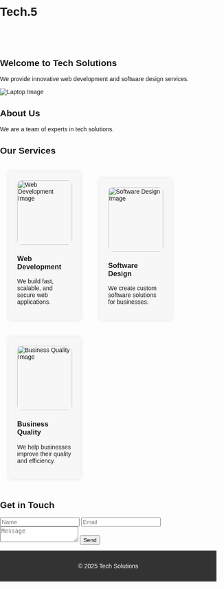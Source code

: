 # Tech.5
<!DOCTYPE html>
<html>
<head>
  <title>Tech Solutions</title>
  <style>
    body {
      font-family: Arial, sans-serif;
      margin: 0;
      padding: 0;
    }

    header {
      background-color: #333;
      color: #fff;
      padding: 1em;
      text-align: center;
    }

    nav ul {
      list-style: none;
      margin: 0;
      padding: 0;
    }

    nav li {
      display: inline-block;
      margin-right: 20px;
    }

    nav a {
      color: #fff;
      text-decoration: none;
    }

    .service-card {
      background-color: #f7f7f7;
      margin: 20px;
      padding: 20px;
      width: calc(33.33% - 40px);
      box-shadow: 0 0 10px rgba(0, 0, 0, 0.1);
      display: inline-block;
    }

    .service-card img {
      width: 100%;
      height: 150px;
      object-fit: cover;
      border-radius: 10px;
    }

    footer {
      background-color: #333;
      color: #fff;
      padding: 1em;
      text-align: center;
      clear: both;
    }
  </style>
</head>
<body>
  <header>
    <nav>
      <ul>
        <li><a href="                    
        <li><a href="#about">About</a></li>
        <li><a href="                            
        <li><a href="#contact">Contact</a></li>
      </ul>
    </nav>
  </header>
  <section id="home">
    <h1>Welcome to Tech Solutions</h1>
    <p>We provide innovative web development and software design services.</p>
    <img src="laptop-image.jpg" alt="Laptop Image">
  </section>
  <section id="about">
    <h1>About Us</h1>
    <p>We are a team of experts in tech solutions.</p>
  </section>
  <section id="services">
    <h1>Our Services</h1>
    <div class="service-card">
      <img src="web-development-image.jpg" alt="Web Development Image">
      <h3>Web Development</h3>
      <p>We build fast, scalable, and secure web applications.</p>
    </div>
    <div class="service-card">
      <img src="software-design-image.jpg" alt="Software Design Image">
      <h3>Software Design</h3>
      <p>We create custom software solutions for businesses.</p>
    </div>
    <div class="service-card">
      <img src="business-quality-image.jpg" alt="Business Quality Image">
      <h3>Business Quality</h3>
      <p>We help businesses improve their quality and efficiency.</p>
    </div>
  </section>
  <section id="contact">
    <h1>Get in Touch</h1>
    <form>
      <input type="text" placeholder="Name">
      <input type="email" placeholder="Email">
      <textarea placeholder="Message"></textarea>
      <button>Send</button>
    </form>
  </section>
  <footer>
    <p>&copy; 2025 Tech Solutions</p>
  </footer>
</body>
</html>
